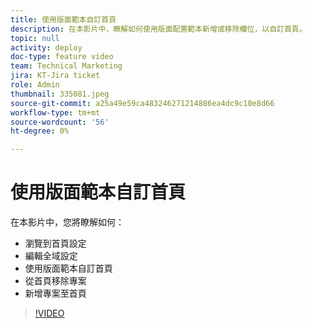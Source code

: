 ```yaml
---
title: 使用版面範本自訂首頁
description: 在本影片中，瞭解如何使用版面配置範本新增或移除欄位，以自訂首頁。
topic: null
activity: deploy
doc-type: feature video
team: Technical Marketing
jira: KT-Jira ticket
role: Admin
thumbnail: 335081.jpeg
source-git-commit: a25a49e59ca483246271214886ea4dc9c10e8d66
workflow-type: tm+mt
source-wordcount: '56'
ht-degree: 0%

---
```


# 使用版面範本自訂首頁

在本影片中，您將瞭解如何：

* 瀏覽到首頁設定
* 編輯全域設定
* 使用版面範本自訂首頁
* 從首頁移除專案
* 新增專案至首頁

>[!VIDEO](https://video.tv.adobe.com/v/335081/?quality=12&learn=on)
